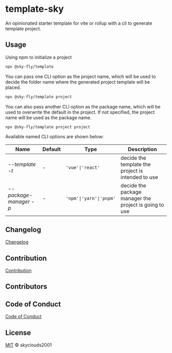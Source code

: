 # template-sky

An opinionated starter template for vite or rollup with a cli to generate template project.

## Usage

Using npm to initialize a project

```sh
npx @sky-fly/template
```

You can pass one CLI option as the project name, which will be used to decide the folder name where the generated project template will be placed.

```sh
npx @sky-fly/template project
```

You can also pass another CLI option as the package name, which will be used to overwrite the default in the project. If not specified, the project name will be used as the package name.

```sh
npx @sky-fly/template project project
```

Available named CLI options are shown below:

| Name                     | Default | Type                    | Description                                            |
| ------------------------ | ------- | ----------------------- | ------------------------------------------------------ |
| _--template_ _-t_        | -       | `'vue'\|'react'`        | decide the template the project is intended to use     |
| _--package-manager_ _-p_ | -       | `'npm'\|'yarn'\|'pnpm'` | decide the package manager the project is going to use |

## Changelog

[Changelog](CHANGELOG.md)

## Contribution

[Contribution](CONTRIBUTING.md)

## Contributors

<!-- ALL-CONTRIBUTORS-LIST:START - Do not remove or modify this section -->
<!-- prettier-ignore-start -->
<!-- markdownlint-disable -->

<!-- markdownlint-restore -->
<!-- prettier-ignore-end -->

<!-- ALL-CONTRIBUTORS-LIST:END -->

## Code of Conduct

[Code of Conduct](CODE_OF_CONDUCT.md)

## License

[MIT](LICENSE) © skyclouds2001
